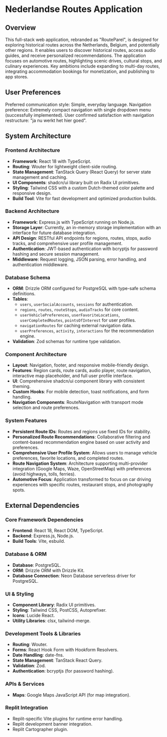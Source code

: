 # Nederlandse Routes Application

## Overview
This full-stack web application, rebranded as "RouteParel", is designed for exploring historical routes across the Netherlands, Belgium, and potentially other regions. It enables users to discover historical routes, access audio guides, and receive personalized recommendations. The application focuses on automotive routes, highlighting scenic drives, cultural stops, and culinary experiences. Key ambitions include expanding to multi-day routes, integrating accommodation bookings for monetization, and publishing to app stores.

## User Preferences
Preferred communication style: Simple, everyday language.
Navigation preference: Extremely compact navigation with single dropdown menu (successfully implemented).
User confirmed satisfaction with navigation restructure: "ja nu werkt het hier goed".

## System Architecture

### Frontend Architecture
- **Framework**: React 18 with TypeScript.
- **Routing**: Wouter for lightweight client-side routing.
- **State Management**: TanStack Query (React Query) for server state management and caching.
- **UI Components**: shadcn/ui library built on Radix UI primitives.
- **Styling**: Tailwind CSS with a custom Dutch-themed color palette and responsive design.
- **Build Tool**: Vite for fast development and optimized production builds.

### Backend Architecture
- **Framework**: Express.js with TypeScript running on Node.js.
- **Storage Layer**: Currently, an in-memory storage implementation with an interface for future database integration.
- **API Design**: RESTful API endpoints for regions, routes, stops, audio tracks, and comprehensive user profile management.
- **Authentication**: JWT-based authentication with bcryptjs for password hashing and secure session management.
- **Middleware**: Request logging, JSON parsing, error handling, and authentication middleware.

### Database Schema
- **ORM**: Drizzle ORM configured for PostgreSQL with type-safe schema definitions.
- **Tables**:
    - `users`, `userSocialAccounts`, `sessions` for authentication.
    - `regions`, `routes`, `routeStops`, `audioTracks` for core content.
    - `userVehiclePreferences`, `userFavoriteLocations`, `userCompletedRoutes`, `pointsOfInterest` for user profiles.
    - `navigationRoutes` for caching external navigation data.
    - `userPreferences`, `activity`, `interactions` for the recommendation engine.
- **Validation**: Zod schemas for runtime type validation.

### Component Architecture
- **Layout**: Navigation, footer, and responsive mobile-friendly design.
- **Features**: Region cards, route cards, audio player, route navigation, interactive map placeholder, and full user profile interface.
- **UI**: Comprehensive shadcn/ui component library with consistent theming.
- **Custom Hooks**: For mobile detection, toast notifications, and form handling.
- **Navigation Components**: RouteNavigation with transport mode selection and route preferences.

### System Features
- **Persistent Route IDs**: Routes and regions use fixed IDs for stability.
- **Personalized Route Recommendations**: Collaborative filtering and content-based recommendation engine based on user activity and preferences.
- **Comprehensive User Profile System**: Allows users to manage vehicle preferences, favorite locations, and completed routes.
- **Route Navigation System**: Architecture supporting multi-provider integration (Google Maps, Waze, OpenStreetMap) with preferences (avoid highways, tolls, ferries).
- **Automotive Focus**: Application transformed to focus on car driving experiences with specific routes, restaurant stops, and photography spots.

## External Dependencies

### Core Framework Dependencies
- **Frontend**: React 18, React DOM, TypeScript.
- **Backend**: Express.js, Node.js.
- **Build Tools**: Vite, esbuild.

### Database & ORM
- **Database**: PostgreSQL.
- **ORM**: Drizzle ORM with Drizzle Kit.
- **Database Connection**: Neon Database serverless driver for PostgreSQL.

### UI & Styling
- **Component Library**: Radix UI primitives.
- **Styling**: Tailwind CSS, PostCSS, Autoprefixer.
- **Icons**: Lucide React.
- **Utility Libraries**: clsx, tailwind-merge.

### Development Tools & Libraries
- **Routing**: Wouter.
- **Forms**: React Hook Form with Hookform Resolvers.
- **Date Handling**: date-fns.
- **State Management**: TanStack React Query.
- **Validation**: Zod.
- **Authentication**: bcryptjs (for password hashing).

### APIs & Services
- **Maps**: Google Maps JavaScript API (for map integration).

### Replit Integration
- Replit-specific Vite plugins for runtime error handling.
- Replit development banner integration.
- Replit Cartographer plugin.